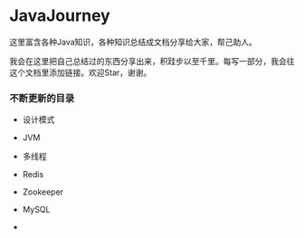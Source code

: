 # JavaJourney
这里富含各种Java知识，各种知识总结成文档分享给大家，帮己助人。

我会在这里把自己总结过的东西分享出来，积跬步以至千里。每写一部分，我会往这个文档里添加链接。欢迎Star，谢谢。

### 不断更新的目录

- 设计模式

  [浅析单例模式的8种写法]: https://mp.weixin.qq.com/s/2VjQLRj4X_Pz8OzcwdJRfQ

- JVM

- 多线程

- Redis

- Zookeeper

- MySQL

- 

